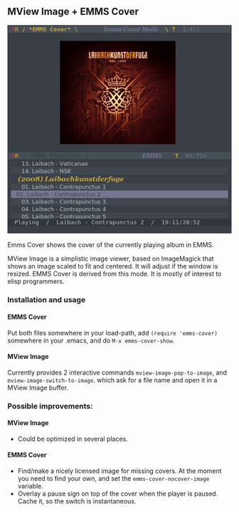 <h2>MView Image + EMMS Cover</h2>

![screenshot](https://github.com/sabof/mview-image-and-emms-cover/raw/master/screenshot.png)

Emms Cover shows the cover of the currently playing album in EMMS.

MView Image is a simplistic image viewer, based on ImageMagick that shows an
image scaled to fit and centered. It will adjust if the window is resized. EMMS
Cover is derived from this mode. It is mostly of interest to elisp programmers.

<h3>Installation and usage</h3>
<h4>EMMS Cover</h4>

Put both files somewhere in your load-path, add `(require 'emms-cover)` somewhere
in your .emacs, and do `M-x emms-cover-show`.

<h4>MView Image</h4>

Currently provides 2 interactive commands `mview-image-pop-to-image`, and `mview-image-switch-to-image`.
which ask for a file name and open it in a MView Image buffer.

<h3>Possible improvements:</h3>
<h4>MView Image</h4>

* Could be optimized in several places.

<h4>EMMS Cover</h4>

* Find/make a nicely licensed image for missing covers. At the moment you need to
find your own, and set the `emms-cover-nocover-image` variable.
* Overlay a pause sign on top of the cover when the player is paused. Cache it, so the switch is instantaneous.
